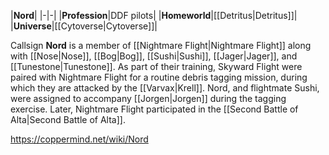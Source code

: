 |**Nord**|
|-|-|
|**Profession**|DDF pilots|
|**Homeworld**|[[Detritus\|Detritus]]|
|**Universe**|[[Cytoverse\|Cytoverse]]|

Callsign **Nord** is a member of [[Nightmare Flight\|Nightmare Flight]] along with [[Nose\|Nose]], [[Bog\|Bog]], [[Sushi\|Sushi]], [[Jager\|Jager]], and [[Tunestone\|Tunestone]].
As part of their training, Skyward Flight were paired with Nightmare Flight for a routine debris tagging mission, during which they are attacked by the [[Varvax\|Krell]]. Nord, and flightmate Sushi, were assigned to accompany [[Jorgen\|Jorgen]] during the tagging exercise.
Later, Nightmare Flight participated in the [[Second Battle of Alta\|Second Battle of Alta]].



https://coppermind.net/wiki/Nord